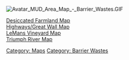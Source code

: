 ![](Avatar_MUD_Area_Map_-_Barrier_Wastes.GIF "Avatar_MUD_Area_Map_-_Barrier_Wastes.GIF")

[Desiccated Farmland Map](Desiccated_Farmland_Map "wikilink")  
[Highways/Great Wall Map](Highways/Great_Wall_Map "wikilink")  
[LeMans Vineyard Map](LeMans_Vineyard_Map "wikilink")  
[Triumph River Map](Triumph_River_Map "wikilink")  

[Category: Maps](Category:_Maps "wikilink") [Category: Barrier
Wastes](Category:_Barrier_Wastes "wikilink")
